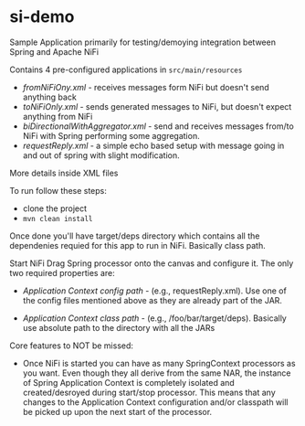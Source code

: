 # si-demo

Sample Application primarily for testing/demoying integration between Spring and Apache NiFi

Contains 4 pre-configured applications in ```src/main/resources```

- _fromNiFiOny.xml_ - receives messages form NiFi but doesn't send anything back
- _toNiFiOnly.xml_ - sends generated messages to NiFi, but doesn't expect anything from NiFi
- _biDirectionalWithAggregator.xml_ - send and receives messages from/to NiFi with Spring performing some aggregation.
- _requestReply.xml_ - a simple echo based setup with message going in and out of spring with slight modification.

More details inside XML files

To run follow these steps:

* clone the project
* ```mvn clean install```

Once done you'll have target/deps directory which contains all the dependenies requied for this app to run in NiFi. Basically class path.

Start NiFi
Drag Spring processor onto the canvas and configure it. The only two required properties are:

* _Application Context config path_ - (e.g., requestReply.xml). Use one of the config files mentioned above as they are already part of the JAR.

* _Application Context class path_ - (e.g., /foo/bar/target/deps). Basically use absolute path to the directory with all the JARs

Core features to NOT be missed:
* Once NiFi is started you can have as many SpringContext processors as you want. Even though they all derive from the same NAR, the instance of Spring Application Context is completely isolated and created/desroyed during start/stop processor. This means that any changes to the Application Context configuration and/or classpath will be picked up upon the next start of the processor. 

